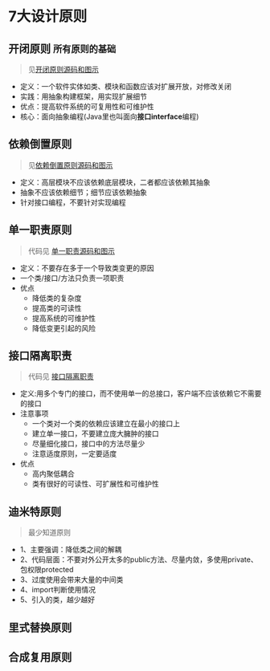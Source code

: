 # 7大设计原则

## 开闭原则 `所有原则的基础`

> 见[开闭原则源码和图示](p01openclose)

+ 定义：一个软件实体如类、模块和函数应该对扩展开放，对修改关闭
+ 实践：用抽象构建框架，用实现扩展细节
+ 优点：提高软件系统的可复用性和可维护性
+ 核心：面向抽象编程(Java里也叫面向**接口interface**编程)

## 依赖倒置原则

> 见[依赖倒置原则源码和图示](p02dependenceinversion)

+ 定义：高层模块不应该依赖底层模块，二者都应该依赖其抽象
+ 抽象不应该依赖细节；细节应该依赖抽象
+ 针对接口编程，不要针对实现编程

## 单一职责原则

> 代码见 [单一职责源码和图示](p03singleresponsibility)

+ 定义：不要存在多于一个导致类变更的原因
+ 一个类/接口/方法只负责一项职责
+ 优点
  + 降低类的复杂度
  + 提高类的可读性
  + 提高系统的可维护性
  + 降低变更引起的风险
  
## 接口隔离职责

> 代码见 [接口隔离职责](p04interfacesegregation)

+ 定义:用多个专门的接口，而不使用单一的总接口，客户端不应该依赖它不需要的接口
+ 注意事项
  + 一个类对一个类的依赖应该建立在最小的接口上
  + 建立单一接口，不要建立庞大臃肿的接口
  + 尽量细化接口，接口中的方法尽量少
  + 注意适度原则，一定要适度
+ 优点
  + 高内聚低耦合
  + 类有很好的可读性、可扩展性和可维护性


## 迪米特原则 

> 最少知道原则

+ 1、主要强调：降低类之间的解耦
+ 2、代码层面：不要对外公开太多的public方法、尽量内敛，多使用private、包权限protected
+ 3、过度使用会带来大量的中间类
+ 4、import判断使用情况
+ 5、引入的类，越少越好

## 里式替换原则
## 合成复用原则

